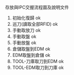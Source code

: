 存放與IPC交握流程圖及說明文件
1. 初始化復歸  ok
2. 巡刀(讀取全部RFID)  ok
3. 手動取放刀 ok
4. 手動取盤 ok
5. 手動放盤 ok
6. 倉儲取盤到EDM ok
7. EDM取盤到倉儲 ok
8. TOOL-刀庫取刀到EDM ok
9. TOOL-EDM取刀到刀庫 ok

